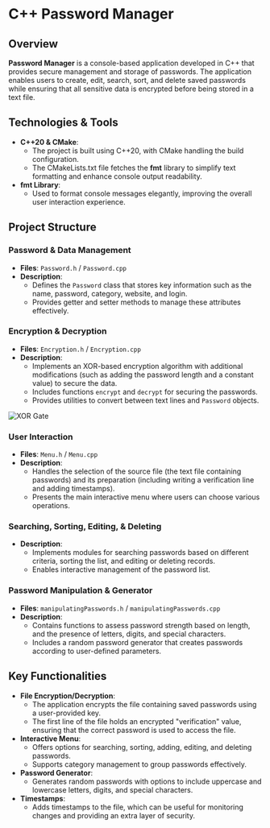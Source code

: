 # C++ Password Manager

## Overview
**Password Manager** is a console-based application developed in C++ that provides secure management and storage of passwords. The application enables users to create, edit, search, sort, and delete saved passwords while ensuring that all sensitive data is encrypted before being stored in a text file.

## Technologies & Tools
- **C++20 & CMake**:  
  - The project is built using C++20, with CMake handling the build configuration.
  - The CMakeLists.txt file fetches the **fmt** library to simplify text formatting and enhance console output readability.  
- **fmt Library**:  
  - Used to format console messages elegantly, improving the overall user interaction experience.

## Project Structure
### Password & Data Management
- **Files**: `Password.h` / `Password.cpp`
- **Description**:  
  - Defines the `Password` class that stores key information such as the name, password, category, website, and login.
  - Provides getter and setter methods to manage these attributes effectively.

### Encryption & Decryption
- **Files**: `Encryption.h` / `Encryption.cpp`
- **Description**:  
  - Implements an XOR-based encryption algorithm with additional modifications (such as adding the password length and a constant value) to secure the data.
  - Includes functions `encrypt` and `decrypt` for securing the passwords.
  - Provides utilities to convert between text lines and `Password` objects.

![XOR Gate](https://www.google.com/search?sca_esv=abfc99f64281ab7f&rlz=1C5CHFA_enPL1025PL1025&sxsrf=AHTn8zqHzDiG2nUDcCPionEWy-L1bYLrVw:1739448569094&q=xor+gate&udm=2&fbs=ABzOT_C6HZESFBpD-a6wBwrIm2041RevU0T3J6J8ChyWSMUzXpQcs9IBg_JPcxguI_6368qJoebdPzCfPr234SkajgK_K3Vfx92eqV5d3fcoF1LFckIAwyk_zdrk9lrEvf_5BHHb_tuBGmg6TIaP3IQBZXckf2ZNhjMSuZt9LwIrJxnEqeXUv2l4AF8cF8IZDWfJ94Z48ZCW&sa=X&sqi=2&ved=2ahUKEwjomMPwzsCLAxU1R_EDHSPBAzUQtKgLegQIFxAB&biw=1837&bih=846&dpr=1#vhid=LgYC0AU9iC-gxM&vssid=mosaic)

### User Interaction
- **Files**: `Menu.h` / `Menu.cpp`
- **Description**:  
  - Handles the selection of the source file (the text file containing passwords) and its preparation (including writing a verification line and adding timestamps).
  - Presents the main interactive menu where users can choose various operations.

### Searching, Sorting, Editing, & Deleting
- **Description**:  
  - Implements modules for searching passwords based on different criteria, sorting the list, and editing or deleting records.
  - Enables interactive management of the password list.

### Password Manipulation & Generator
- **Files**: `manipulatingPasswords.h` / `manipulatingPasswords.cpp`
- **Description**:  
  - Contains functions to assess password strength based on length, and the presence of letters, digits, and special characters.
  - Includes a random password generator that creates passwords according to user-defined parameters.

## Key Functionalities
- **File Encryption/Decryption**:  
  - The application encrypts the file containing saved passwords using a user-provided key.
  - The first line of the file holds an encrypted "verification" value, ensuring that the correct password is used to access the file.
- **Interactive Menu**:  
  - Offers options for searching, sorting, adding, editing, and deleting passwords.
  - Supports category management to group passwords effectively.
- **Password Generator**:  
  - Generates random passwords with options to include uppercase and lowercase letters, digits, and special characters.
- **Timestamps**:  
  - Adds timestamps to the file, which can be useful for monitoring changes and providing an extra layer of security.
